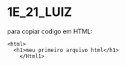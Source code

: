 # 1E_21_LUIZ

para copiar codigo em HTML:
```
<html>
  <h1>meu primeiro arquivo html</h1>
    </Html1>
```
